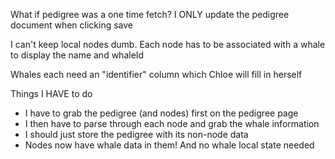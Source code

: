 
What if pedigree was a one time fetch? I ONLY update the pedigree document when clicking save

I can't keep local nodes dumb. Each node has to be associated with a whale to display the name and whaleId

Whales each need an "identifier" column which Chloe will fill in herself

Things I HAVE to do
* I have to grab the pedigree (and nodes) first on the pedigree page
* I then have to parse through each node and grab the whale information
* I should just store the pedigree with its non-node data
* Nodes now have whale data in them! And no whale local state needed